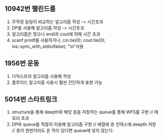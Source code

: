 10942번 팰린드룸
---
1. 무작정 일일이 비교하는 알고리즘 작성 -> 시간초과
2. DP를 사용해 알고리즘 작성 -> 시간초과
3. 알고리즘은 맞으나 endl과 cout에 의해 시간 초과
4. scanf printf를 사용하거나, cin.tie(0); cout.tie(0); ios::sync_with_stdio(false);  "\n"사용

1956번 운동
---
1. 다익스트라 알고리즘 사용해 작성 
2. 플루이드 알고리즘 사용시 훨씬 간단하게 표현 가능

5014번 스타트링크
---
1. structure을 통해 deepth와 해당 층을 저장하는 queue를 통해 WFS를 구현 // 메모리 초과
2. DP와 queue를 적절히 이용해 알고리즘 구현 // 배열에 층 인덱스에 deepth 저장 // 층이 한번이라도 온 적이 있다면 queue에 넣지 않는다.
